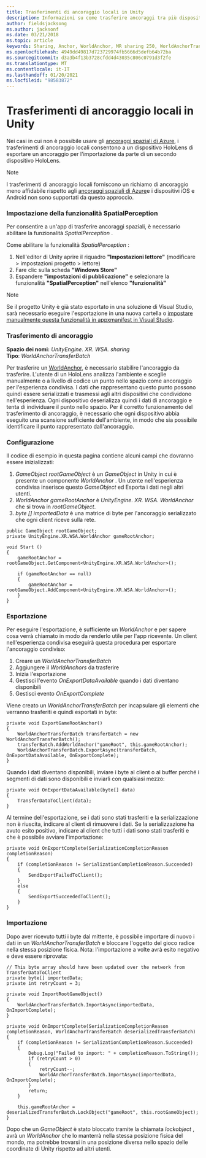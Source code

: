 ```yaml
---
title: Trasferimenti di ancoraggio locali in Unity
description: Informazioni su come trasferire ancoraggi tra più dispositivi HoloLens in un'applicazione di realtà mista Unity.
author: fieldsjacksong
ms.author: jacksonf
ms.date: 03/21/2018
ms.topic: article
keywords: Sharing, Anchor, WorldAnchor, MR sharing 250, WorldAnchorTransferBatch, SpatialPerception, Transfer, local Anchor Transfer, Anchor Export, Anchor import
ms.openlocfilehash: 4949dd49817d723729974fb5666d5defb64b72ba
ms.sourcegitcommit: d3a3b4f13b3728cfdd4d43035c806c0791d3f2fe
ms.translationtype: MT
ms.contentlocale: it-IT
ms.lasthandoff: 01/20/2021
ms.locfileid: "98583872"
---
```

# <a name="local-anchor-transfers-in-unity"></a>Trasferimenti di ancoraggio locali in Unity

Nei casi in cui non è possibile usare gli <a href="/azure/spatial-anchors" target="_blank">ancoraggi spaziali di Azure</a>, i trasferimenti di ancoraggio locali consentono a un dispositivo HoloLens di esportare un ancoraggio per l'importazione da parte di un secondo dispositivo HoloLens.

>[!NOTE]
>I trasferimenti di ancoraggio locali forniscono un richiamo di ancoraggio meno affidabile rispetto agli <a href="/azure/spatial-anchors" target="_blank">ancoraggi spaziali di Azure</a>e i dispositivi iOS e Android non sono supportati da questo approccio.

### <a name="setting-the-spatialperception-capability"></a>Impostazione della funzionalità SpatialPerception

Per consentire a un'app di trasferire ancoraggi spaziali, è necessario abilitare la funzionalità *SpatialPerception* .

Come abilitare la funzionalità *SpatialPerception* :
1. Nell'editor di Unity aprire il riquadro **"Impostazioni lettore"** (modificare > impostazioni progetto > lettore)
2. Fare clic sulla scheda **"Windows Store"**
3. Espandere **"impostazioni di pubblicazione"** e selezionare la funzionalità **"SpatialPerception"** nell'elenco **"funzionalità"**

>[!NOTE]
>Se il progetto Unity è già stato esportato in una soluzione di Visual Studio, sarà necessario eseguire l'esportazione in una nuova cartella o [impostare manualmente questa funzionalità in appxmanifest in Visual Studio](local-anchor-transfers-in-directx.md#set-up-your-app-to-use-the-spatialperception-capability).

### <a name="anchor-transfer"></a>Trasferimento di ancoraggio

**Spazio dei nomi:** *UnityEngine. XR. WSA. sharing*<br>
**Tipo**: *WorldAnchorTransferBatch*

Per trasferire un [WorldAnchor](../develop/unity/coordinate-systems-in-unity.md), è necessario stabilire l'ancoraggio da trasferire. L'utente di un HoloLens analizza l'ambiente e sceglie manualmente o a livello di codice un punto nello spazio come ancoraggio per l'esperienza condivisa. I dati che rappresentano questo punto possono quindi essere serializzati e trasmessi agli altri dispositivi che condividono nell'esperienza. Ogni dispositivo deserializza quindi i dati di ancoraggio e tenta di individuare il punto nello spazio. Per il corretto funzionamento del trasferimento di ancoraggio, è necessario che ogni dispositivo abbia eseguito una scansione sufficiente dell'ambiente, in modo che sia possibile identificare il punto rappresentato dall'ancoraggio.

### <a name="setup"></a>Configurazione

Il codice di esempio in questa pagina contiene alcuni campi che dovranno essere inizializzati:
1. *GameObject rootGameObject* è un *GameObject* in Unity in cui è presente un componente *WorldAnchor* . Un utente nell'esperienza condivisa inserisce questo *GameObject* ed Esporta i dati negli altri utenti.
2. *WorldAnchor gameRootAnchor* è *UnityEngine. XR. WSA. WorldAnchor* che si trova in *rootGameObject*.
3. *byte [] importedData* è una matrice di byte per l'ancoraggio serializzato che ogni client riceve sulla rete.

```
public GameObject rootGameObject;
private UnityEngine.XR.WSA.WorldAnchor gameRootAnchor;

void Start ()
{
    gameRootAnchor = rootGameObject.GetComponent<UnityEngine.XR.WSA.WorldAnchor>();

    if (gameRootAnchor == null)
    {
        gameRootAnchor = rootGameObject.AddComponent<UnityEngine.XR.WSA.WorldAnchor>();
    }
}
```

### <a name="exporting"></a>Esportazione

Per eseguire l'esportazione, è sufficiente un *WorldAnchor* e per sapere cosa verrà chiamato in modo da renderlo utile per l'app ricevente. Un client nell'esperienza condivisa eseguirà questa procedura per esportare l'ancoraggio condiviso:
1. Creare un *WorldAnchorTransferBatch*
2. Aggiungere il *WorldAnchors* da trasferire
3. Inizia l'esportazione
4. Gestisci l'evento *OnExportDataAvailable* quando i dati diventano disponibili
5. Gestisci evento *OnExportComplete*

Viene creato un *WorldAnchorTransferBatch* per incapsulare gli elementi che verranno trasferiti e quindi esportati in byte:

```
private void ExportGameRootAnchor()
{
    WorldAnchorTransferBatch transferBatch = new WorldAnchorTransferBatch();
    transferBatch.AddWorldAnchor("gameRoot", this.gameRootAnchor);
    WorldAnchorTransferBatch.ExportAsync(transferBatch, OnExportDataAvailable, OnExportComplete);
}
```

Quando i dati diventano disponibili, inviare i byte al client o al buffer perché i segmenti di dati sono disponibili e inviarli con qualsiasi mezzo:

```
private void OnExportDataAvailable(byte[] data)
{
    TransferDataToClient(data);
}
```

Al termine dell'esportazione, se i dati sono stati trasferiti e la serializzazione non è riuscita, indicare al client di rimuovere i dati. Se la serializzazione ha avuto esito positivo, indicare al client che tutti i dati sono stati trasferiti e che è possibile avviare l'importazione:

```
private void OnExportComplete(SerializationCompletionReason completionReason)
{
    if (completionReason != SerializationCompletionReason.Succeeded)
    {
        SendExportFailedToClient();
    }
    else
    {
        SendExportSucceededToClient();
    }
}
```

### <a name="importing"></a>Importazione

Dopo aver ricevuto tutti i byte dal mittente, è possibile importare di nuovo i dati in un *WorldAnchorTransferBatch* e bloccare l'oggetto del gioco radice nella stessa posizione fisica. Nota: l'importazione a volte avrà esito negativo e deve essere riprovata:

```
// This byte array should have been updated over the network from TransferDataToClient
private byte[] importedData;
private int retryCount = 3;

private void ImportRootGameObject()
{
    WorldAnchorTransferBatch.ImportAsync(importedData, OnImportComplete);
}

private void OnImportComplete(SerializationCompletionReason completionReason, WorldAnchorTransferBatch deserializedTransferBatch)
{
    if (completionReason != SerializationCompletionReason.Succeeded)
    {
        Debug.Log("Failed to import: " + completionReason.ToString());
        if (retryCount > 0)
        {
            retryCount--;
            WorldAnchorTransferBatch.ImportAsync(importedData, OnImportComplete);
        }
        return;
    }

    this.gameRootAnchor = deserializedTransferBatch.LockObject("gameRoot", this.rootGameObject);
}
```

Dopo che un *GameObject* è stato bloccato tramite la chiamata *lockobject* , avrà un *WorldAnchor* che lo manterrà nella stessa posizione fisica del mondo, ma potrebbe trovarsi in una posizione diversa nello spazio delle coordinate di Unity rispetto ad altri utenti.
